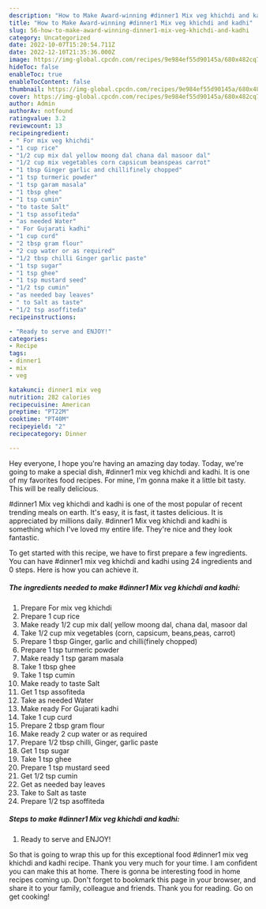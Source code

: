 ```yaml
---
description: "How to Make Award-winning #dinner1 Mix veg khichdi and kadhi"
title: "How to Make Award-winning #dinner1 Mix veg khichdi and kadhi"
slug: 56-how-to-make-award-winning-dinner1-mix-veg-khichdi-and-kadhi
category: Uncategorized
date: 2022-10-07T15:20:54.711Z
date: 2022-12-10T21:35:36.000Z
image: https://img-global.cpcdn.com/recipes/9e984ef55d90145a/680x482cq70/dinner1-mix-veg-khichdi-and-kadhi-recipe-main-photo.jpg
hideToc: false
enableToc: true
enableTocContent: false
thumbnail: https://img-global.cpcdn.com/recipes/9e984ef55d90145a/680x482cq70/dinner1-mix-veg-khichdi-and-kadhi-recipe-main-photo.jpg
cover: https://img-global.cpcdn.com/recipes/9e984ef55d90145a/680x482cq70/dinner1-mix-veg-khichdi-and-kadhi-recipe-main-photo.jpg
author: Admin
authorAv: notfound
ratingvalue: 3.2
reviewcount: 13
recipeingredient:
- " For mix veg khichdi"
- "1 cup rice"
- "1/2 cup mix dal yellow moong dal chana dal masoor dal"
- "1/2 cup mix vegetables corn capsicum beanspeas carrot"
- "1 tbsp Ginger garlic and chillifinely chopped"
- "1 tsp turmeric powder"
- "1 tsp garam masala"
- "1 tbsp ghee"
- "1 tsp cumin"
- "to taste Salt"
- "1 tsp assofiteda"
- "as needed Water"
- " For Gujarati kadhi"
- "1 cup curd"
- "2 tbsp gram flour"
- "2 cup water or as required"
- "1/2 tbsp chilli Ginger garlic paste"
- "1 tsp sugar"
- "1 tsp ghee"
- "1 tsp mustard seed"
- "1/2 tsp cumin"
- "as needed bay leaves"
- " to Salt as taste"
- "1/2 tsp asoffiteda"
recipeinstructions:

- "Ready to serve and ENJOY!"
categories:
- Recipe
tags:
- dinner1
- mix
- veg

katakunci: dinner1 mix veg 
nutrition: 282 calories
recipecuisine: American
preptime: "PT22M"
cooktime: "PT40M"
recipeyield: "2"
recipecategory: Dinner

---
```



Hey everyone, I hope you're having an amazing day today. Today, we're going to make a special dish, #dinner1 mix veg khichdi and kadhi. It is one of my favorites food recipes. For mine, I'm gonna make it a little bit tasty. This will be really delicious.



#dinner1 Mix veg khichdi and kadhi is one of the most popular of recent trending meals on earth. It's easy, it is fast, it tastes delicious. It is appreciated by millions daily. #dinner1 Mix veg khichdi and kadhi is something which I've loved my entire life. They're nice and they look fantastic.


To get started with this recipe, we have to first prepare a few ingredients. You can have #dinner1 mix veg khichdi and kadhi using 24 ingredients and 0 steps. Here is how you can achieve it.

<!--inarticleads1-->

##### The ingredients needed to make #dinner1 Mix veg khichdi and kadhi:

1. Prepare  For mix veg khichdi
1. Prepare 1 cup rice
1. Make ready 1/2 cup mix dal( yellow moong dal, chana dal, masoor dal
1. Take 1/2 cup mix vegetables (corn, capsicum, beans,peas, carrot)
1. Prepare 1 tbsp Ginger, garlic and chilli(finely chopped)
1. Prepare 1 tsp turmeric powder
1. Make ready 1 tsp garam masala
1. Take 1 tbsp ghee
1. Take 1 tsp cumin
1. Make ready to taste Salt
1. Get 1 tsp assofiteda
1. Take as needed Water
1. Make ready  For Gujarati kadhi
1. Take 1 cup curd
1. Prepare 2 tbsp gram flour
1. Make ready 2 cup water or as required
1. Prepare 1/2 tbsp chilli, Ginger, garlic paste
1. Get 1 tsp sugar
1. Take 1 tsp ghee
1. Prepare 1 tsp mustard seed
1. Get 1/2 tsp cumin
1. Get as needed bay leaves
1. Take  to Salt as taste
1. Prepare 1/2 tsp asoffiteda




<!--inarticleads2-->

##### Steps to make #dinner1 Mix veg khichdi and kadhi:


1. Ready to serve and ENJOY!



So that is going to wrap this up for this exceptional food #dinner1 mix veg khichdi and kadhi recipe. Thank you very much for your time. I am confident you can make this at home. There is gonna be interesting food in home recipes coming up. Don't forget to bookmark this page in your browser, and share it to your family, colleague and friends. Thank you for reading. Go on get cooking!
